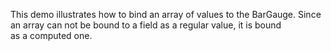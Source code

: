 This demo illustrates how to&nbsp;bind an&nbsp;array of&nbsp;values to&nbsp;the BarGauge. Since an&nbsp;array can not be&nbsp;bound to&nbsp;a&nbsp;field as&nbsp;a&nbsp;regular value, it&nbsp;is&nbsp;bound as&nbsp;a&nbsp;computed one.
<!--split-->